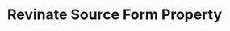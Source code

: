 ---
# -------------------------- #
#     USING THIS TEMPLATE    #
# -------------------------- #

## NEED HELP USING THIS TEMPLATE? SEE:
## https://docs-about-stitch-docs.netlify.com/reference/connect-templates/destination-form-property/
## FOR INSTRUCTIONS & REFERENCE INFO


# -------------------------- #
#        CONTENT TYPE        #
# -------------------------- #

content-type: "api-form"
form-type: "source"
key: "source-form-properties-revinate-object"


# -------------------------- #
#        OBJECT INFO         #
# -------------------------- #

title: "Revinate Source Form Property"
api-type: "revinate"
display-name: "Revinate"

source-type: "saas"
docs-name: "revinate"

description: ""


# -------------------------- #
#      OBJECT ATTRIBUTES     #
# -------------------------- #

# uses-common-fields: true/false
# See these fields in _data/connect/common/all-sources.yml
# May also include applicable fields in _data/connect/common/all-sources.yml

object-attributes:
  - name: "api_key"
    type: "string"
    required: true
    description: "The user's {{ form-property.display-name }} API key. The user can obtain this by contacting their {{ form-property.display_name }} sales representative or account manager."
    value: "<API_KEY>"

  - name: "api_secret"
    type: "string"
    required: true
    description: "The user's {{ form-property.display-name }} API secret. The user can obtain this by contacting their {{ form-property.display_name }} sales representative or account manager."
    value: "<API_SECRET>"

  - name: "username"
    type: "string"
    required: true
    description: "The user's {{ form-property.display-name }} username."
    value: "<USERNAME>"
---